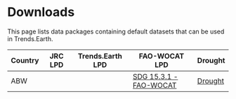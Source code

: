 # Downloads

This page lists data packages containing default datasets that can be used in
Trends.Earth.

| Country | JRC LPD | Trends.Earth LPD   | FAO-WOCAT LPD | Drought |
|---------|---------|--------------------|---------------|---------|
| ABW |  |  | [SDG 15.3.1 - FAO-WOCAT](http://trends.earth.s3.us-east-1.amazonaws.com/data/packages/ABW_NaturalEarth_SDG15_FAO-WOCAT-LPD-5.tar.gz) | [Drought](http://trends.earth.s3.us-east-1.amazonaws.com/data/packages/ABW_NaturalEarth_Drought.tar.gz) |
